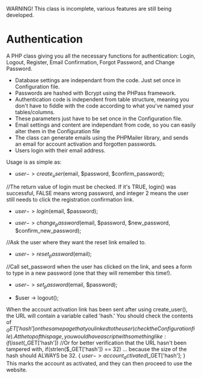WARNING! This class is incomplete, various features are still being developed.

Authentication
==================

A PHP class giving you all the necessary functions for authentication: Login, Logout, Register, Email Confirmation, Forgot Password, and Change Password.

- Database settings are independant from the code. Just set once in Configuration file.
- Passwords are hashed with Bcrypt using the PHPass framework.
- Authentication code is independent from table structure, meaning you don't have to fiddle with the code according to what you've named your tables/columns. 
- These parameters just have to be set once in the Configuration file.
- Email settings and content are independant from code, so you can easily alter them in the Configuration file 
- The class can generate emails using the PHPMailer library, and sends an email for account activation and forgotten passwords.
- Users login with their email address.

Usage is as simple as:
- $user -> create_user($email, $password, $confirm_password);

//The return value of login must be checked. If it's TRUE, login() was successful, FALSE means wrong password, and integer 2 means the user still needs to click the registration confirmation link.
- $user -> login($email, $password);

- $user -> change_password($email, $password, $new_password, $confirm_new_password);

//Ask the user where they want the reset link emailed to. 
- $user -> reset_password($email);

//Call set_password when the user has clicked on the link, and sees a form to type in a new password (one that they will remember this time!).
- $user -> set_password($email, $password);

- $user -> logout();

When the account activation link has been sent after using create_user(), the URL will contain a variable called 'hash.' You should check the contents of $_GET['hash'] on the same page that you linked to the user (check the Configuration file).
At the top of this page, you would have a script with something like:
	if(isset($_GET['hash']) //Or for better verification that the URL hasn't been tampered with, if(strlen($_GET['hash']) == 32) ... because the size of the hash should ALWAYS be 32.
	{
		$user->account_activated($_GET['hash'];
	}
This marks the account as activated, and they can then proceed to use the website.

